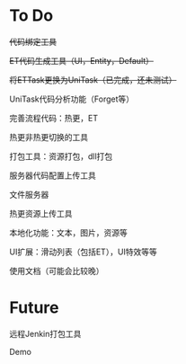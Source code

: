 # To Do

~~代码绑定工具~~

~~ET代码生成工具（UI，Entity，Default）~~

~~将ETTask更换为UniTask（已完成，还未测试）~~

UniTask代码分析功能（Forget等）

完善流程代码：热更，ET

热更非热更切换的工具

打包工具：资源打包，dll打包

服务器代码配置上传工具

文件服务器

热更资源上传工具

本地化功能：文本，图片，资源等

UI扩展：滑动列表（包括ET），UI特效等等

使用文档（可能会比较晚）

#
# Future

远程Jenkin打包工具

Demo


